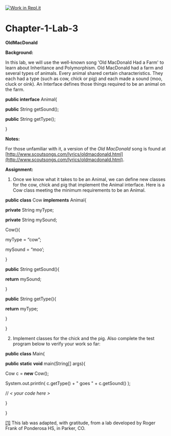 [![Work in Repl.it](https://classroom.github.com/assets/work-in-replit-14baed9a392b3a25080506f3b7b6d57f295ec2978f6f33ec97e36a161684cbe9.svg)](https://classroom.github.com/online_ide?assignment_repo_id=4183268&assignment_repo_type=AssignmentRepo)
# Chapter-1-Lab-3

**OldMacDonald**

**Background:**

In this lab, we will use the well-known song 'Old MacDonald Had a Farm' to learn about Inheritance and Polymorphism. Old MacDonald had a farm and several types of animals. Every animal shared certain characteristics. They each had a type (such as cow, chick or pig) and each made a sound (moo, cluck or oink). An Interface defines those things required to be an animal on the farm.

**public interface** Animal{

**public** String getSound(); 

**public** String getType();

}

**Notes:** 

For those unfamiliar with it, a version of the _Old MacDonald_ song is found at [http://www.scoutsongs.com/lyrics/oldmacdonald.html](http://www.scoutsongs.com/lyrics/oldmacdonald.html). 

**Assignment:**

1. Once we know what it takes to be an Animal, we can define new classes for the cow, chick and pig that implement the Animal interface. Here is a Cow class meeting the minimum requirements to be an Animal.

**public class** Cow **implements** Animal{

   

**private** String myType;

**private** String mySound;

Cow(){

myType = “cow”;

mySound = “moo’;

}

**public** String getSound(){

**return** mySound; 

}

**public** String getType(){

**return** myType; 

}

} 

  

2.  Implement classes for the chick and the pig. Also complete the test program below to verify your work so far:

**public class** Main{

**public static void** main(String[] args){

Cow c = **new** Cow();

System.out.println( c.getType() + " goes " + c.getSound() );

// _< your code here >_

}

}  

[[1]](https://repl.it/teacher/assignments/2489991/edit#_ftnref1) This lab was adapted, with gratitude, from a lab developed by Roger Frank of Ponderosa HS, in Parker, CO. 
